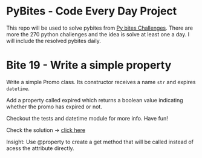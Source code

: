 # PyBites - Code Every Day Project

This repo will be used to solve pybites from [Py bites Challenges]('https://codechalleng.es'). There are more the 270 python challenges and the idea is solve at least one a day. I will include the resolved pybites daily.

# Bite 19 - Write a simple property

Write a simple Promo class. Its constructor receives a name `str` and expires `datetime`.

Add a property called expired which returns a boolean value indicating whether the promo has expired or not.

Checkout the tests and datetime module for more info. Have fun!

Check the solution -> [click here]('https://github.com/rodrigobmedeiros/PyBites-Code-EveryDay/blob/master/19/simple_property.py') 

Insight: Use @property to create a get method that will be called instead of acess the attribute directly.
